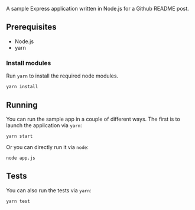 A sample Express application written in Node.js for a Github README post.





##  Prerequisites

* Node.js
* yarn

### Install modules

Run `yarn` to install the required node modules.

```shell
yarn install
```

## Running

You can run the sample app in a couple of different ways. The first is to launch the application via `yarn`:

```shell
yarn start
```

Or you can directly run it via `node`:

```shell
node app.js
```

## Tests

You can also run the tests via `yarn`:

```shell
yarn test
```
